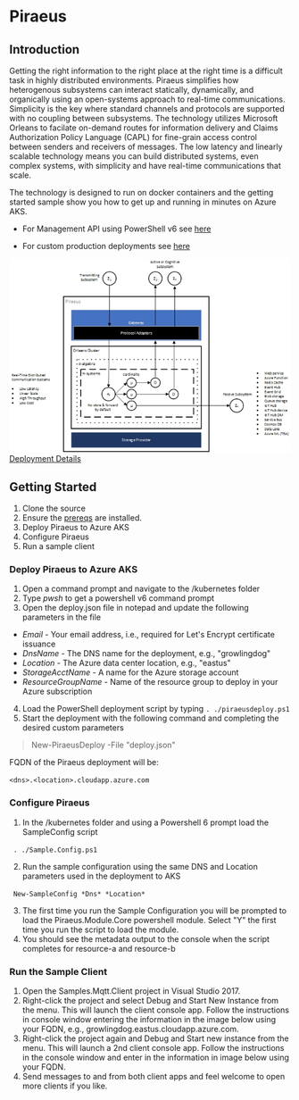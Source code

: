 
# Piraeus
## Introduction
Getting the right information to the right place at the right time is a difficult task in highly distributed environments.  Piraeus simplifies how heterogenous subsystems can interact statically, dynamically, and organically using an open-systems approach to real-time communications. Simplicity is the key where standard channels and protocols are supported with no coupling between subsystems.  The technology utilizes Microsoft Orleans to facilate on-demand routes for information delivery and Claims Authorization Policy Language (CAPL) for fine-grain access control between senders and receivers of messages.  The low latency and linearly scalable technology means you can build distributed systems, even complex systems, with simplicity and have real-time communications that scale.

The technology is designed to run on docker containers and the getting started sample show you how to get up and running in minutes on Azure AKS.

- For Management API using PowerShell v6 see [here](/docs/MgmtApi.md)

- For custom production deployments see [here](/docs/deployconfig.md)

![Architecture](/docs/arch.jpg)
[Deployment Details](/docs/deploydetail.md)
## Getting Started

 1. Clone the source
 2. Ensure the [prereqs](/docs/prereqs.md) are installed. 
 3. Deploy Piraeus to Azure AKS
 4. Configure Piraeus
 5. Run a sample client
 
 ### Deploy Piraeus to Azure AKS
 
 1. Open a command prompt and navigate to the /kubernetes folder 
 2. Type *pwsh* to get a powershell v6 command prompt 
 3. Open the deploy.json file in notepad and update the following parameters in the file 
 - *Email* - Your email address, i.e., required for Let's Encrypt certificate issuance
- *DnsName* - The DNS name for the deployment, e.g., "growlingdog"
- *Location* - The Azure data center location, e.g., "eastus"
- *StorageAcctName* - A name for the Azure storage account
- *ResourceGroupName* - Name of the resource group to deploy in your Azure subscription

4.  Load the PowerShell deployment script by typing
 ```. ./piraeusdeploy.ps1 ``` 
 5. Start the deployment with the following command and completing the desired custom parameters
> New-PiraeusDeploy -File "deploy.json"
> 

FQDN of the Piraeus deployment will be:

```<dns>.<location>.cloudapp.azure.com```

### Configure Piraeus

 1. In the /kubernetes folder and using a Powershell 6 prompt load the SampleConfig script
 
 ``` . ./Sample.Config.ps1```
 
 2. Run the sample configuration using the same DNS and Location parameters used in the deployment to AKS
 
 ``` New-SampleConfig *Dns* *Location*```
 
 3. The first time you run the Sample Configuration you will be prompted to load the Piraeus.Module.Core powershell module.  Select "Y" the first time you run the script to load the module.
 4. You should see the metadata output to the console when the script completes for resource-a and resource-b

### Run the Sample Client

 1. Open the Samples.Mqtt.Client project in Visual Studio 2017. 
 2. Right-click the project and select Debug and Start New Instance from the menu.  This will launch the client console app.  Follow the instructions in console window entering the information in the image below using your FQDN, e.g., growlingdog.eastus.cloudapp.azure.com.
 3. Right-click the project again and Debug and Start new instance from the menu.  This will launch a 2nd client console app.  Follow the instructions in the console window and enter in the information in image below using your FQDN.
 4. Send messages to and from both client apps and feel welcome to open more clients if you like.

